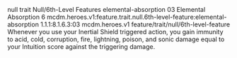 <ability>
  <metadata>
    <class>null</class>
    <feature_type>trait</feature_type>
    <file_dpath>Null/6th-Level Features</file_dpath>
    <item_id>elemental-absorption</item_id>
    <item_index>03</item_index>
    <item_name>Elemental Absorption</item_name>
    <level>6</level>
    <scc>mcdm.heroes.v1:feature.trait.null.6th-level-feature:elemental-absorption</scc>
    <scdc>1.1.1:8.1.6.3:03</scdc>
    <source>mcdm.heroes.v1</source>
    <type>feature/trait/null/6th-level-feature</type>
  </metadata>
  <effects>
    <effect type="mundane">Whenever you use your Inertial Shield triggered action, you gain immunity to acid, cold, corruption, fire, lightning, poison, and sonic damage equal to your Intuition score against the triggering damage.</effect>
  </effects>
</ability>
